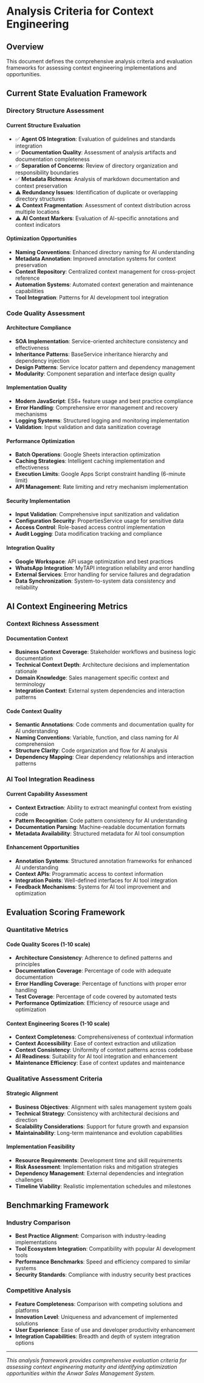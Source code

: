 # Analysis Criteria for Context Engineering

<!-- Tags: #analysis-framework #context-engineering #evaluation-metrics -->

## Overview

This document defines the comprehensive analysis criteria and evaluation frameworks for assessing context engineering implementations and opportunities.

## Current State Evaluation Framework

### Directory Structure Assessment

#### Current Structure Evaluation

- ✅ **Agent OS Integration**: Evaluation of guidelines and standards integration
- ✅ **Documentation Quality**: Assessment of analysis artifacts and documentation completeness
- ✅ **Separation of Concerns**: Review of directory organization and responsibility boundaries
- ✅ **Metadata Richness**: Analysis of markdown documentation and context preservation
- ⚠️ **Redundancy Issues**: Identification of duplicate or overlapping directory structures
- ⚠️ **Context Fragmentation**: Assessment of context distribution across multiple locations
- ⚠️ **AI Context Markers**: Evaluation of AI-specific annotations and context indicators

#### Optimization Opportunities

- **Naming Conventions**: Enhanced directory naming for AI understanding
- **Metadata Annotation**: Improved annotation systems for context preservation
- **Context Repository**: Centralized context management for cross-project reference
- **Automation Systems**: Automated context generation and maintenance capabilities
- **Tool Integration**: Patterns for AI development tool integration

### Code Quality Assessment

#### Architecture Compliance

- **SOA Implementation**: Service-oriented architecture consistency and effectiveness
- **Inheritance Patterns**: BaseService inheritance hierarchy and dependency injection
- **Design Patterns**: Service locator pattern and dependency management
- **Modularity**: Component separation and interface design quality

#### Implementation Quality

- **Modern JavaScript**: ES6+ feature usage and best practice compliance
- **Error Handling**: Comprehensive error management and recovery mechanisms
- **Logging Systems**: Structured logging and monitoring implementation
- **Validation**: Input validation and data sanitization coverage

#### Performance Optimization

- **Batch Operations**: Google Sheets interaction optimization
- **Caching Strategies**: Intelligent caching implementation and effectiveness
- **Execution Limits**: Google Apps Script constraint handling (6-minute limit)
- **API Management**: Rate limiting and retry mechanism implementation

#### Security Implementation

- **Input Validation**: Comprehensive input sanitization and validation
- **Configuration Security**: PropertiesService usage for sensitive data
- **Access Control**: Role-based access control implementation
- **Audit Logging**: Data modification tracking and compliance

#### Integration Quality

- **Google Workspace**: API usage optimization and best practices
- **WhatsApp Integration**: MyTAPI integration reliability and error handling
- **External Services**: Error handling for service failures and degradation
- **Data Synchronization**: System-to-system data consistency and reliability

## AI Context Engineering Metrics

### Context Richness Assessment

#### Documentation Context
- **Business Context Coverage**: Stakeholder workflows and business logic documentation
- **Technical Context Depth**: Architecture decisions and implementation rationale
- **Domain Knowledge**: Sales management specific context and terminology
- **Integration Context**: External system dependencies and interaction patterns

#### Code Context Quality
- **Semantic Annotations**: Code comments and documentation quality for AI understanding
- **Naming Conventions**: Variable, function, and class naming for AI comprehension
- **Structure Clarity**: Code organization and flow for AI analysis
- **Dependency Mapping**: Clear dependency relationships and interaction patterns

### AI Tool Integration Readiness

#### Current Capability Assessment
- **Context Extraction**: Ability to extract meaningful context from existing code
- **Pattern Recognition**: Code pattern consistency for AI understanding
- **Documentation Parsing**: Machine-readable documentation formats
- **Metadata Availability**: Structured metadata for AI tool consumption

#### Enhancement Opportunities
- **Annotation Systems**: Structured annotation frameworks for enhanced AI understanding
- **Context APIs**: Programmatic access to context information
- **Integration Points**: Well-defined interfaces for AI tool integration
- **Feedback Mechanisms**: Systems for AI tool improvement and optimization

## Evaluation Scoring Framework

### Quantitative Metrics

#### Code Quality Scores (1-10 scale)
- **Architecture Consistency**: Adherence to defined patterns and principles
- **Documentation Coverage**: Percentage of code with adequate documentation
- **Error Handling Coverage**: Percentage of functions with proper error handling
- **Test Coverage**: Percentage of code covered by automated tests
- **Performance Optimization**: Efficiency of resource usage and optimization

#### Context Engineering Scores (1-10 scale)
- **Context Completeness**: Comprehensiveness of contextual information
- **Context Accessibility**: Ease of context extraction and utilization
- **Context Consistency**: Uniformity of context patterns across codebase
- **AI Readiness**: Suitability for AI tool integration and enhancement
- **Maintenance Efficiency**: Ease of context updates and maintenance

### Qualitative Assessment Criteria

#### Strategic Alignment
- **Business Objectives**: Alignment with sales management system goals
- **Technical Strategy**: Consistency with architectural decisions and direction
- **Scalability Considerations**: Support for future growth and expansion
- **Maintainability**: Long-term maintenance and evolution capabilities

#### Implementation Feasibility
- **Resource Requirements**: Development time and skill requirements
- **Risk Assessment**: Implementation risks and mitigation strategies
- **Dependency Management**: External dependencies and integration challenges
- **Timeline Viability**: Realistic implementation schedules and milestones

## Benchmarking Framework

### Industry Comparison
- **Best Practice Alignment**: Comparison with industry-leading implementations
- **Tool Ecosystem Integration**: Compatibility with popular AI development tools
- **Performance Benchmarks**: Speed and efficiency compared to similar systems
- **Security Standards**: Compliance with industry security best practices

### Competitive Analysis
- **Feature Completeness**: Comparison with competing solutions and platforms
- **Innovation Level**: Uniqueness and advancement of implemented solutions
- **User Experience**: Ease of use and developer productivity enhancement
- **Integration Capabilities**: Breadth and depth of system integration options

---

*This analysis framework provides comprehensive evaluation criteria for assessing context engineering maturity and identifying optimization opportunities within the Anwar Sales Management System.*
